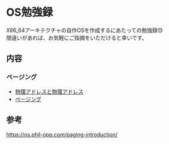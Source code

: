 # OS勉強録

X86_64アーキテクチャの自作OSを作成するにあたっての勉強録😓 \
間違いがあれば、お気軽にご指摘をいただけると幸いです。

## 内容

### ページング
- [物理アドレスと物理アドレス](./paging/address.md)
- [ページング](./paging/paging.md)

## 参考

https://os.phil-opp.com/paging-introduction/